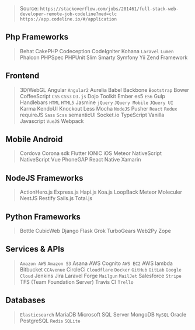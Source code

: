 > Source:
> `https://stackoverflow.com/jobs/201461/full-stack-web-developer-remote-job-codeline?med=clc`
> `https://app.codeline.io/#/application`

## Php Frameworks

> Behat
> CakePHP
> Codeception
> CodeIgniter
> Kohana
> `Laravel`
> `Lumen`
> Phalcon
> PHPSpec
> PHPUnit
> Slim
> Smarty
> Symfony
> Yii
> Zend Framework

## Frontend

> 3D/WebGL
> Angular
> `Angular2`
> Aurelia
> Babel
> Backbone
> `Bootstrap`
> Bower
> CoffeeScript
> `CSS`
> `CSS3`
> `D3.js`
> Dojo Toolkit
> Ember
> es5
> `ES6`
> Gulp
> Handlebars
> `HTML`
> `HTML5`
> Jasmine
> `jQuery`
> `JQuery Mobile`
> `JQuery UI`
> Karma
> KendoUI
> Knockout
> Less
> Mocha
> `NodeJS`
> Pusher
> `React`
> `Redux`
> requireJS
> `Sass`
> `Scss`
> semanticUI
> Socket.io
> TypeScript
> Vanilla Javascript
> `VueJS`
> Webpack

## Mobile Android

> Cordova
> Corona sdk
> Flutter
> IONIC
> iOS
> Meteor
> NativeScript
> NativeScript Vue
> PhoneGAP
> React Native
> Xamarin

## NodeJS Frameworks

> ActionHero.js
> Express.js
> Hapi.js
> Koa.js
> LoopBack
> Meteor
> Moleculer
> NestJS
> Restify
> Sails.js
> Total.js

## Python Frameworks

> Bottle
> CubicWeb
> Django
> Flask
> Grok
> TurboGears
> Web2Py
> Zope

## Services & APIs

> `Amazon AWS`
> `Amazon S3`
> Asana
> AWS Cognito
> `AWS EC2`
> AWS lambda
> Bitbucket
> `CCAvenue`
> CircleCi
> `Cloudflare`
> `Docker`
> `GitHub`
> `GitLab`
> `Google Cloud`
> Jenkins
> Jira
> Laravel Forge
> `Mailgun`
> `MailJet`
> Salesforce
> `Stripe`
> TFS (Team Foundation Server)
> Travis CI
> `Trello`

## Databases

> `Elasticsearch`
> MariaDB
> Microsoft SQL Server
> MongoDB
> `MySQL`
> Oracle
> PostgreSQL
> `Redis`
> `SQLite`
